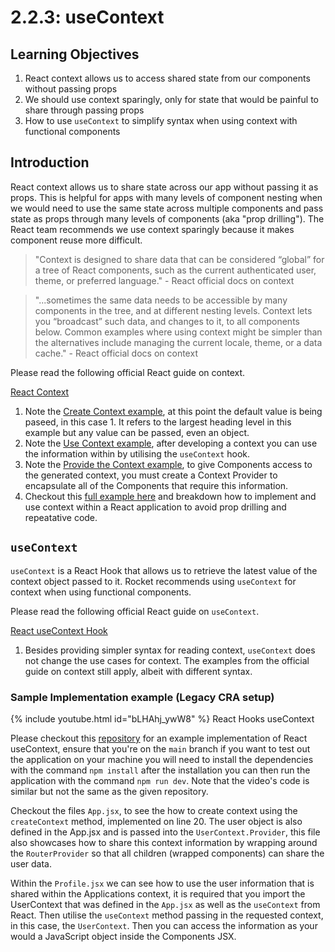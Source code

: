 # 2.2.3: useContext

## Learning Objectives

1. React context allows us to access shared state from our components without passing props
2. We should use context sparingly, only for state that would be painful to share through passing props
3. How to use `useContext` to simplify syntax when using context with functional components

## Introduction

React context allows us to share state across our app without passing it as props. This is helpful for apps with many levels of component nesting when we would need to use the same state across multiple components and pass state as props through many levels of components (aka "prop drilling"). The React team recommends we use context sparingly because it makes component reuse more difficult.

> "Context is designed to share data that can be considered “global” for a tree of React components, such as the current authenticated user, theme, or preferred language." - React official docs on context

> "...sometimes the same data needs to be accessible by many components in the tree, and at different nesting levels. Context lets you “broadcast” such data, and changes to it, to all components below. Common examples where using context might be simpler than the alternatives include managing the current locale, theme, or a data cache." - React official docs on context

Please read the following official React guide on context.

<a href="https://react.dev/learn/passing-data-deeply-with-context" target="_blank">React Context</a>

1. Note the <a href="https://react.dev/learn/passing-data-deeply-with-context" target="_blank">Create Context example</a>, at this point the default value is being paseed, in this case 1. It refers to the largest heading level in this example but any value can be passed, even an object.
2. Note the <a href="https://react.dev/learn/passing-data-deeply-with-context" target="_blank">Use Context example</a>, after developing a context you can use the information within by utilising the `useContext` hook. &#x20;
3. Note the <a href="https://react.dev/learn/passing-data-deeply-with-context#step-3-provide-the-context" target="_blank">Provide the Context example</a>, to give Components access to the generated context, you must create a Context Provider to encapsulate all of the Components that require this information.&#x20;
4. Checkout this <a href="https://react.dev/learn/passing-data-deeply-with-context#context-passes-through-intermediate-components" target="_blank">full example here</a> and breakdown how to implement and use context within a React application to avoid prop drilling and repeatative code.&#x20;

## `useContext`

`useContext` is a React Hook that allows us to retrieve the latest value of the context object passed to it. Rocket recommends using `useContext` for context when using functional components.

Please read the following official React guide on `useContext`.

<a href="https://react.dev/reference/react/useContext" target="_blank">React useContext Hook</a>

1. Besides providing simpler syntax for reading context, `useContext` does not change the use cases for context. The examples from the official guide on context still apply, albeit with different syntax.

### Sample Implementation example (Legacy CRA setup)

{% include youtube.html id="bLHAhj_ywW8" %}
React Hooks useContext

Please checkout this <a href="https://github.com/rocketacademy/react-context-3.2/" target="_blank">repository</a> for an example implementation of React useContext, ensure that you're on the `main` branch if you want to test out the application on your machine you will need to install the dependencies with the command `npm install` after the installation you can then run the application with the command `npm run dev`. Note that the video's code is similar but not the same as the given repository.

Checkout the files `App.jsx`, to see the how to create context using the `createContext` method, implemented on line 20. The user object is also defined in the App.jsx and is passed into the `UserContext.Provider`, this file also showcases how to share this context information by wrapping around the `RouterProvider` so that  all children (wrapped components) can share the user data.&#x20;

Within the `Profile.jsx` we can see how to use the user information that is shared within the Applications context, it is required that you import the UserContext that was defined in the `App.jsx` as well as the `useContext` from React. Then utilise the `useContext` method passing in the requested context, in this case, the `UserContext`. Then you can access the information as your would a JavaScript object inside the Components JSX.&#x20;
